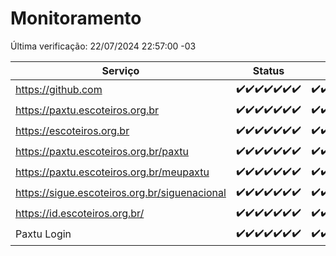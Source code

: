 # Monitoramento

Última verificação: 22/07/2024 22:57:00 -03

|Serviço|Status|Últimas 24h|
|---|---|---|
|https://github.com|<span title="2024-07-16: OK=24">✔️</span><span title="2024-07-17: OK=24">✔️</span><span title="2024-07-18: OK=23">✔️</span><span title="2024-07-19: OK=23">✔️</span><span title="2024-07-20: OK=24">✔️</span><span title="2024-07-21: OK=23">✔️</span><span title="2024-07-22: OK=1">✔️</span>|<span title="21/07/2024 23:00:00 -03 : 200">✔️</span><span title="22/07/2024 00:09:00 -03 : 200">✔️</span><span title="22/07/2024 01:09:00 -03 : 200">✔️</span><span title="22/07/2024 02:08:00 -03 : 200">✔️</span><span title="22/07/2024 03:10:00 -03 : 200">✔️</span><span title="22/07/2024 04:07:00 -03 : 200">✔️</span><span title="22/07/2024 05:11:00 -03 : 200">✔️</span><span title="22/07/2024 06:09:00 -03 : 200">✔️</span><span title="22/07/2024 07:08:00 -03 : 200">✔️</span><span title="22/07/2024 08:06:00 -03 : 200">✔️</span><span title="22/07/2024 09:13:00 -03 : 200">✔️</span><span title="22/07/2024 10:12:00 -03 : 200">✔️</span><span title="22/07/2024 11:07:00 -03 : 200">✔️</span><span title="22/07/2024 12:07:00 -03 : 200">✔️</span><span title="22/07/2024 13:09:00 -03 : 200">✔️</span><span title="22/07/2024 14:06:00 -03 : 200">✔️</span><span title="22/07/2024 15:09:00 -03 : 200">✔️</span><span title="22/07/2024 16:05:00 -03 : 200">✔️</span><span title="22/07/2024 17:07:00 -03 : 200">✔️</span><span title="22/07/2024 18:06:00 -03 : 200">✔️</span><span title="22/07/2024 19:07:00 -03 : 200">✔️</span><span title="22/07/2024 20:06:00 -03 : 200">✔️</span><span title="22/07/2024 21:34:00 -03 : 200">✔️</span><span title="22/07/2024 22:57:00 -03 : 200">✔️</span>|
|https://paxtu.escoteiros.org.br|<span title="2024-07-16: OK=24">✔️</span><span title="2024-07-17: OK=24">✔️</span><span title="2024-07-18: OK=23">✔️</span><span title="2024-07-19: OK=23">✔️</span><span title="2024-07-20: OK=24">✔️</span><span title="2024-07-21: OK=23">✔️</span><span title="2024-07-22: OK=1">✔️</span>|<span title="21/07/2024 23:00:00 -03 : 200">✔️</span><span title="22/07/2024 00:09:00 -03 : 200">✔️</span><span title="22/07/2024 01:09:00 -03 : 200">✔️</span><span title="22/07/2024 02:08:00 -03 : 200">✔️</span><span title="22/07/2024 03:10:00 -03 : 200">✔️</span><span title="22/07/2024 04:07:00 -03 : 200">✔️</span><span title="22/07/2024 05:11:00 -03 : 200">✔️</span><span title="22/07/2024 06:09:00 -03 : 200">✔️</span><span title="22/07/2024 07:08:00 -03 : 200">✔️</span><span title="22/07/2024 08:06:00 -03 : 200">✔️</span><span title="22/07/2024 09:13:00 -03 : 200">✔️</span><span title="22/07/2024 10:12:00 -03 : 200">✔️</span><span title="22/07/2024 11:07:00 -03 : 200">✔️</span><span title="22/07/2024 12:07:00 -03 : 200">✔️</span><span title="22/07/2024 13:09:00 -03 : 200">✔️</span><span title="22/07/2024 14:06:00 -03 : 200">✔️</span><span title="22/07/2024 15:09:00 -03 : 200">✔️</span><span title="22/07/2024 16:05:00 -03 : 200">✔️</span><span title="22/07/2024 17:07:00 -03 : 200">✔️</span><span title="22/07/2024 18:06:00 -03 : 200">✔️</span><span title="22/07/2024 19:07:00 -03 : 200">✔️</span><span title="22/07/2024 20:06:00 -03 : 200">✔️</span><span title="22/07/2024 21:34:00 -03 : 200">✔️</span><span title="22/07/2024 22:57:00 -03 : 200">✔️</span>|
|https://escoteiros.org.br|<span title="2024-07-16: OK=24">✔️</span><span title="2024-07-17: OK=24">✔️</span><span title="2024-07-18: OK=23">✔️</span><span title="2024-07-19: OK=23">✔️</span><span title="2024-07-20: OK=24">✔️</span><span title="2024-07-21: OK=23">✔️</span><span title="2024-07-22: OK=1">✔️</span>|<span title="21/07/2024 23:00:00 -03 : 200">✔️</span><span title="22/07/2024 00:09:00 -03 : 200">✔️</span><span title="22/07/2024 01:09:00 -03 : 200">✔️</span><span title="22/07/2024 02:08:00 -03 : 200">✔️</span><span title="22/07/2024 03:10:00 -03 : 200">✔️</span><span title="22/07/2024 04:07:00 -03 : 200">✔️</span><span title="22/07/2024 05:11:00 -03 : 200">✔️</span><span title="22/07/2024 06:09:00 -03 : 200">✔️</span><span title="22/07/2024 07:08:00 -03 : 200">✔️</span><span title="22/07/2024 08:06:00 -03 : 200">✔️</span><span title="22/07/2024 09:13:00 -03 : 200">✔️</span><span title="22/07/2024 10:12:00 -03 : 200">✔️</span><span title="22/07/2024 11:07:00 -03 : 200">✔️</span><span title="22/07/2024 12:07:00 -03 : 200">✔️</span><span title="22/07/2024 13:09:00 -03 : 200">✔️</span><span title="22/07/2024 14:06:00 -03 : 200">✔️</span><span title="22/07/2024 15:09:00 -03 : 200">✔️</span><span title="22/07/2024 16:05:00 -03 : 200">✔️</span><span title="22/07/2024 17:07:00 -03 : 200">✔️</span><span title="22/07/2024 18:06:00 -03 : 200">✔️</span><span title="22/07/2024 19:07:00 -03 : 200">✔️</span><span title="22/07/2024 20:06:00 -03 : 200">✔️</span><span title="22/07/2024 21:34:00 -03 : 200">✔️</span><span title="22/07/2024 22:57:00 -03 : 200">✔️</span>|
|https://paxtu.escoteiros.org.br/paxtu|<span title="2024-07-16: OK=24">✔️</span><span title="2024-07-17: OK=24">✔️</span><span title="2024-07-18: OK=23">✔️</span><span title="2024-07-19: OK=23">✔️</span><span title="2024-07-20: OK=24">✔️</span><span title="2024-07-21: OK=23">✔️</span><span title="2024-07-22: OK=1">✔️</span>|<span title="21/07/2024 23:00:00 -03 : 200">✔️</span><span title="22/07/2024 00:09:00 -03 : 200">✔️</span><span title="22/07/2024 01:09:00 -03 : 200">✔️</span><span title="22/07/2024 02:08:00 -03 : 200">✔️</span><span title="22/07/2024 03:11:00 -03 : 200">✔️</span><span title="22/07/2024 04:07:00 -03 : 200">✔️</span><span title="22/07/2024 05:11:00 -03 : 200">✔️</span><span title="22/07/2024 06:09:00 -03 : 200">✔️</span><span title="22/07/2024 07:08:00 -03 : 200">✔️</span><span title="22/07/2024 08:06:00 -03 : 200">✔️</span><span title="22/07/2024 09:13:00 -03 : 200">✔️</span><span title="22/07/2024 10:12:00 -03 : 200">✔️</span><span title="22/07/2024 11:07:00 -03 : 200">✔️</span><span title="22/07/2024 12:07:00 -03 : 200">✔️</span><span title="22/07/2024 13:09:00 -03 : 200">✔️</span><span title="22/07/2024 14:06:00 -03 : 200">✔️</span><span title="22/07/2024 15:09:00 -03 : 200">✔️</span><span title="22/07/2024 16:05:00 -03 : 200">✔️</span><span title="22/07/2024 17:07:00 -03 : 200">✔️</span><span title="22/07/2024 18:06:00 -03 : 200">✔️</span><span title="22/07/2024 19:07:00 -03 : 200">✔️</span><span title="22/07/2024 20:07:00 -03 : 200">✔️</span><span title="22/07/2024 21:34:00 -03 : 200">✔️</span><span title="22/07/2024 22:57:00 -03 : 200">✔️</span>|
|https://paxtu.escoteiros.org.br/meupaxtu|<span title="2024-07-16: OK=24">✔️</span><span title="2024-07-17: OK=24">✔️</span><span title="2024-07-18: OK=23">✔️</span><span title="2024-07-19: OK=23">✔️</span><span title="2024-07-20: OK=24">✔️</span><span title="2024-07-21: OK=23">✔️</span><span title="2024-07-22: OK=1">✔️</span>|<span title="21/07/2024 23:00:00 -03 : 200">✔️</span><span title="22/07/2024 00:09:00 -03 : 200">✔️</span><span title="22/07/2024 01:09:00 -03 : 200">✔️</span><span title="22/07/2024 02:08:00 -03 : 200">✔️</span><span title="22/07/2024 03:11:00 -03 : 200">✔️</span><span title="22/07/2024 04:07:00 -03 : 200">✔️</span><span title="22/07/2024 05:11:00 -03 : 200">✔️</span><span title="22/07/2024 06:09:00 -03 : 200">✔️</span><span title="22/07/2024 07:08:00 -03 : 200">✔️</span><span title="22/07/2024 08:06:00 -03 : 200">✔️</span><span title="22/07/2024 09:13:00 -03 : 200">✔️</span><span title="22/07/2024 10:12:00 -03 : 200">✔️</span><span title="22/07/2024 11:07:00 -03 : 200">✔️</span><span title="22/07/2024 12:07:00 -03 : 200">✔️</span><span title="22/07/2024 13:09:00 -03 : 200">✔️</span><span title="22/07/2024 14:06:00 -03 : 200">✔️</span><span title="22/07/2024 15:09:00 -03 : 200">✔️</span><span title="22/07/2024 16:05:00 -03 : 200">✔️</span><span title="22/07/2024 17:07:00 -03 : 200">✔️</span><span title="22/07/2024 18:06:00 -03 : 200">✔️</span><span title="22/07/2024 19:07:00 -03 : 200">✔️</span><span title="22/07/2024 20:07:00 -03 : 200">✔️</span><span title="22/07/2024 21:34:00 -03 : 200">✔️</span><span title="22/07/2024 22:57:00 -03 : 200">✔️</span>|
|https://sigue.escoteiros.org.br/siguenacional|<span title="2024-07-16: OK=24">✔️</span><span title="2024-07-17: OK=24">✔️</span><span title="2024-07-18: OK=23">✔️</span><span title="2024-07-19: OK=23">✔️</span><span title="2024-07-20: OK=24">✔️</span><span title="2024-07-21: OK=23">✔️</span><span title="2024-07-22: OK=1">✔️</span>|<span title="21/07/2024 23:00:00 -03 : 200">✔️</span><span title="22/07/2024 00:09:00 -03 : 200">✔️</span><span title="22/07/2024 01:09:00 -03 : 200">✔️</span><span title="22/07/2024 02:08:00 -03 : 200">✔️</span><span title="22/07/2024 03:11:00 -03 : 200">✔️</span><span title="22/07/2024 04:07:00 -03 : 200">✔️</span><span title="22/07/2024 05:11:00 -03 : 200">✔️</span><span title="22/07/2024 06:09:00 -03 : 200">✔️</span><span title="22/07/2024 07:08:00 -03 : 200">✔️</span><span title="22/07/2024 08:06:00 -03 : 200">✔️</span><span title="22/07/2024 09:13:00 -03 : 200">✔️</span><span title="22/07/2024 10:12:00 -03 : 200">✔️</span><span title="22/07/2024 11:07:00 -03 : 200">✔️</span><span title="22/07/2024 12:07:00 -03 : 200">✔️</span><span title="22/07/2024 13:09:00 -03 : 200">✔️</span><span title="22/07/2024 14:06:00 -03 : 200">✔️</span><span title="22/07/2024 15:09:00 -03 : 200">✔️</span><span title="22/07/2024 16:05:00 -03 : 200">✔️</span><span title="22/07/2024 17:07:00 -03 : 200">✔️</span><span title="22/07/2024 18:06:00 -03 : 200">✔️</span><span title="22/07/2024 19:07:00 -03 : 200">✔️</span><span title="22/07/2024 20:07:00 -03 : 200">✔️</span><span title="22/07/2024 21:34:00 -03 : 200">✔️</span><span title="22/07/2024 22:57:00 -03 : 200">✔️</span>|
|https://id.escoteiros.org.br/|<span title="2024-07-16: OK=24">✔️</span><span title="2024-07-17: OK=24">✔️</span><span title="2024-07-18: OK=23">✔️</span><span title="2024-07-19: OK=23">✔️</span><span title="2024-07-20: OK=24">✔️</span><span title="2024-07-21: OK=23">✔️</span><span title="2024-07-22: OK=1">✔️</span>|<span title="21/07/2024 23:00:00 -03 : 200">✔️</span><span title="22/07/2024 00:09:00 -03 : 200">✔️</span><span title="22/07/2024 01:09:00 -03 : 200">✔️</span><span title="22/07/2024 02:08:00 -03 : 200">✔️</span><span title="22/07/2024 03:11:00 -03 : 200">✔️</span><span title="22/07/2024 04:07:00 -03 : 200">✔️</span><span title="22/07/2024 05:11:00 -03 : 200">✔️</span><span title="22/07/2024 06:09:00 -03 : 200">✔️</span><span title="22/07/2024 07:08:00 -03 : 200">✔️</span><span title="22/07/2024 08:06:00 -03 : 200">✔️</span><span title="22/07/2024 09:13:00 -03 : 200">✔️</span><span title="22/07/2024 10:12:00 -03 : 200">✔️</span><span title="22/07/2024 11:07:00 -03 : 200">✔️</span><span title="22/07/2024 12:07:00 -03 : 200">✔️</span><span title="22/07/2024 13:09:00 -03 : 200">✔️</span><span title="22/07/2024 14:06:00 -03 : 200">✔️</span><span title="22/07/2024 15:09:00 -03 : 200">✔️</span><span title="22/07/2024 16:05:00 -03 : 200">✔️</span><span title="22/07/2024 17:07:00 -03 : 200">✔️</span><span title="22/07/2024 18:06:00 -03 : 200">✔️</span><span title="22/07/2024 19:07:00 -03 : 200">✔️</span><span title="22/07/2024 20:07:00 -03 : 200">✔️</span><span title="22/07/2024 21:34:00 -03 : 200">✔️</span><span title="22/07/2024 22:57:00 -03 : 200">✔️</span>|
|Paxtu Login|<span title="2024-07-16: OK=24">✔️</span><span title="2024-07-17: OK=24">✔️</span><span title="2024-07-18: OK=23">✔️</span><span title="2024-07-19: OK=23">✔️</span><span title="2024-07-20: OK=24">✔️</span><span title="2024-07-21: OK=23">✔️</span><span title="2024-07-22: OK=1">✔️</span>|<span title="21/07/2024 23:00:00 -03 : 200">✔️</span><span title="22/07/2024 00:09:00 -03 : 200">✔️</span><span title="22/07/2024 01:09:00 -03 : 200">✔️</span><span title="22/07/2024 02:08:00 -03 : 200">✔️</span><span title="22/07/2024 03:11:00 -03 : 200">✔️</span><span title="22/07/2024 04:07:00 -03 : 200">✔️</span><span title="22/07/2024 05:11:00 -03 : 200">✔️</span><span title="22/07/2024 06:09:00 -03 : 200">✔️</span><span title="22/07/2024 07:08:00 -03 : 200">✔️</span><span title="22/07/2024 08:06:00 -03 : 200">✔️</span><span title="22/07/2024 09:13:00 -03 : 200">✔️</span><span title="22/07/2024 10:12:00 -03 : 200">✔️</span><span title="22/07/2024 11:07:00 -03 : 200">✔️</span><span title="22/07/2024 12:08:00 -03 : 200">✔️</span><span title="22/07/2024 13:09:00 -03 : 200">✔️</span><span title="22/07/2024 14:06:00 -03 : 200">✔️</span><span title="22/07/2024 15:09:00 -03 : 200">✔️</span><span title="22/07/2024 16:05:00 -03 : 200">✔️</span><span title="22/07/2024 17:07:00 -03 : 200">✔️</span><span title="22/07/2024 18:06:00 -03 : 200">✔️</span><span title="22/07/2024 19:07:00 -03 : 200">✔️</span><span title="22/07/2024 20:07:00 -03 : 200">✔️</span><span title="22/07/2024 21:34:00 -03 : 200">✔️</span><span title="22/07/2024 22:57:00 -03 : 200">✔️</span>|
